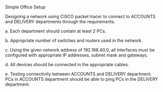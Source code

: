 Simple Office Setup

Designing a network using CISCO packet tracer to connect to ACCOUNTS and DELIVERY departments through the requirements.

a. Each department should contain at least 2 PCs.

b. Appropriate number of switches and routers used in the network.

c. Using the given network address of 192.168.40.0, all interfaces must be configured with appropriate IP addresses, subnet mask and gateways.

d. All devices should be connected in the appropriate cables.

e. Testing connectivity between ACCOUNTS and DELIVERY department. PCs in ACCOUNTS department should be able to ping PCs in the DELIVERY department.


  
